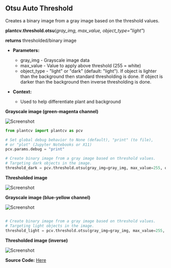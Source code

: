 ## Otsu Auto Threshold

Creates a binary image from a gray image based on the threshold values. 

**plantcv.threshold.otsu**(*gray_img, max_value, object_type="light"*)

**returns** thresholded/binary image

- **Parameters:**
    - gray_img - Grayscale image data
    - max_value - Value to apply above threshold (255 = white)
    - object_type - "light" or "dark" (default: "light"). If object is lighter than the background then standard 
    thresholding is done. If object is darker than the background then inverse thresholding is done.
   
- **Context:**
    - Used to help differentiate plant and background

**Grayscale image (green-magenta channel)**

![Screenshot](img/documentation_images/otsu_threshold/original_image1.jpg)


```python
from plantcv import plantcv as pcv

# Set global debug behavior to None (default), "print" (to file), 
# or "plot" (Jupyter Notebooks or X11)
pcv.params.debug = "print"

# Create binary image from a gray image based on threshold values. 
# Targeting dark objects in the image.
threshold_dark = pcv.threshold.otsu(gray_img=gray_img, max_value=255, object_type='dark')

```

**Thresholded image**

![Screenshot](img/documentation_images/otsu_threshold/thresholded_dark.jpg)

**Grayscale image (blue-yellow channel)**

![Screenshot](img/documentation_images/otsu_threshold/original_image.jpg)

```python

# Create binary image from a gray image based on threshold values. 
# Targeting light objects in the image.
threshold_light = pcv.threshold.otsu(gray_img=gray_img, max_value=255, object_type='light')

```

**Thresholded image (inverse)**

![Screenshot](img/documentation_images/otsu_threshold/thresholded_light.jpg)

**Source Code:** [Here](https://github.com/danforthcenter/plantcv/blob/main/plantcv/plantcv/threshold/threshold_methods.py)
